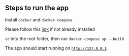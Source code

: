 ## Steps to run the app

Install `docker` and `docker-compose`

Please follow this [link](https://www.theserverside.com/blog/Coffee-Talk-Java-News-Stories-and-Opinions/How-to-install-Docker-and-docker-compose-on-Ubuntu) if not already installed

`cd` into the root folder, then run `docker-compose up --build`

The app should start running on [`http://127.0.0.1`](http://127.0.0.1)
